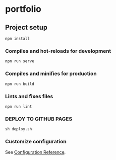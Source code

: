 # portfolio

## Project setup
```
npm install
```

### Compiles and hot-reloads for development
```
npm run serve
```

### Compiles and minifies for production
```
npm run build
```

### Lints and fixes files
```
npm run lint
```

### DEPLOY TO GITHUB PAGES
```
sh deploy.sh
```

### Customize configuration
See [Configuration Reference](https://cli.vuejs.org/config/).
